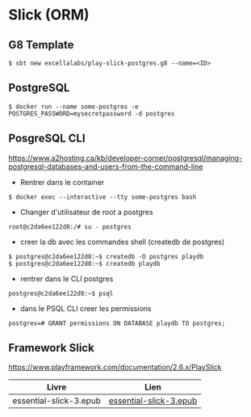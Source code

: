 # Slick (ORM)

## G8 Template

```
$ sbt new excellalabs/play-slick-postgres.g8 --name=<ID>
```

## PostgreSQL

```
$ docker run --name some-postgres -e POSTGRES_PASSWORD=mysecretpassword -d postgres
```

## PosgreSQL CLI

https://www.a2hosting.ca/kb/developer-corner/postgresql/managing-postgresql-databases-and-users-from-the-command-line

* Rentrer dans le container

```
$ docker exec --interactive --tty some-postgres bash
```

* Changer d'utilisateur de root a postgres

```
root@c2da6ee122d8:/# su - postgres
```

* creer la db avec les commandes shell (createdb de postgres)

```
$ postgres@c2da6ee122d8:~$ createdb -O postgres playdb
$ postgres@c2da6ee122d8:~$ createdb playdb
```

* rentrer dans le CLI postgres

```
postgres@c2da6ee122d8:~$ psql
```

* dans le PSQL CLI creer les permissions

```
postgres=# GRANT permissions ON DATABASE playdb TO postgres;
```


## Framework Slick

https://www.playframework.com/documentation/2.6.x/PlaySlick

| Livre                                   | Lien                                            |
|-----------------------------------------|-------------------------------------------------|
| essential-slick-3.epub                  | [essential-slick-3.epub](https://github.com/underscoreio/books/blob/master/essential-slick/essential-slick-3.epub)
